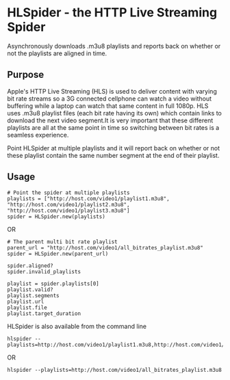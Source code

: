 # HLSpider - the HTTP Live Streaming Spider
Asynchronously downloads .m3u8 playlists and reports back on whether or not the playlists are aligned in time.

## Purpose

Apple's HTTP Live Streaming (HLS) is used to deliver content with varying bit rate streams so a 3G connected cellphone can watch a video without buffering while a laptop can watch that same content in full 1080p. HLS uses .m3u8 playlist files (each bit rate having its own) which contain links to download the next video segment.It is very important that these different playlists are all at the same point in time so switching between bit rates is a seamless experience. 

Point HLSpider at multiple playlists and it will report back on whether or not these playlist contain the same number segment at the end of their playlist. 

## Usage

```
# Point the spider at multiple playlists
playlists = ["http://host.com/video1/playlist1.m3u8", "http://host.com/video1/playlist2.m3u8", "http://host.com/video1/playlist3.m3u8"]
spider = HLSpider.new(playlists)
```

OR

```
# The parent multi bit rate playlist
parent_url = "http://host.com/video1/all_bitrates_playlist.m3u8"
spider = HLSpider.new(parent_url)
```

```
spider.aligned?
spider.invalid_playlists

playlist = spider.playlists[0]
playlist.valid?
playlist.segments
playlist.url
playlist.file
playlist.target_duration
```

HLSpider is also available from the command line

```
hlspider --playlists=http://host.com/video1/playlist1.m3u8,http://host.com/video1/playlist2.m3u8,http://host.com/video1/playlist3.m3u8
```

OR 

```
hlspider --playlists=http://host.com/video1/all_bitrates_playlist.m3u8
```
